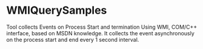 # WMIQuerySamples

Tool collects Events on Process Start and termination Using WMI, COM/C++ interface, based on MSDN knowledge.
It collects the event asynchronously on the process start and end every 1 second interval.
